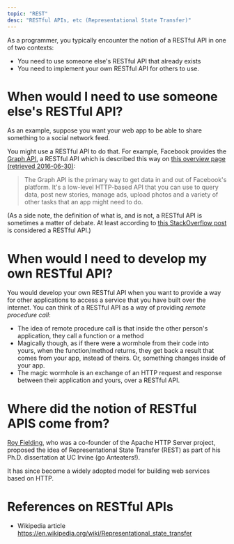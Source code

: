 ```yaml
---
topic: "REST"
desc: "RESTful APIs, etc (Representational State Transfer)"
---
```


As a programmer, you typically encounter the notion of a RESTful API in one of two contexts:
* You need to use someone else's RESTful API that already exists
* You need to implement your own RESTful API for others to use.

# When would I need to use someone else's RESTful API?

As an example, suppose you want your web app to be able to share something to a social network feed.

You might use a RESTful API to do that.   For example, Facebook provides the [Graph API](https://developers.facebook.com/docs/graph-api), a RESTful API
which is described this way on [this overview page (retrieved 2016-06-30)](https://developers.facebook.com/docs/graph-api/overview/):

> The Graph API is the primary way to get data in and out of Facebook's platform. 
> It's a low-level HTTP-based API that you can use to query data, post new stories, 
> manage ads, upload photos and a variety of other tasks that an app might need to do.

(As a side note, the definition of what is, and is not, a RESTful API is sometimes a matter of debate.   At least 
according to [this StackOverflow post](http://stackoverflow.com/questions/4573963/is-facebook-graph-api-considered-a-restful-api) is considered a RESTful API.)

# When would I need to develop my own RESTful API?

You would develop your own RESTful API when you want to provide a way for other applications to access a service that you have built
over the internet.  You can think of a RESTful API as a way of providing *remote procedure call*:

* The idea of remote procedure call is that  inside the other person's application, they call a function or a method
* Magically though, as if there were a wormhole from their code into yours, when the function/method returns, they get back a result
  that comes from your app, instead of theirs.  Or, something changes inside of your app.
* The magic wormhole is an exchange of an HTTP request and response between their application and yours, over a RESTful API.

# Where did the notion of RESTful APIS come from?

[Roy Fielding](https://en.wikipedia.org/wiki/Roy_Fielding), who was a co-founder of the Apache HTTP Server project, 
proposed the idea of Representational State Transfer (REST) as part of his Ph.D. dissertation at UC Irvine (go Anteaters!).

It has since become a widely adopted model for building web services based on HTTP.

# References on RESTful APIs

* Wikipedia article <https://en.wikipedia.org/wiki/Representational_state_transfer>

